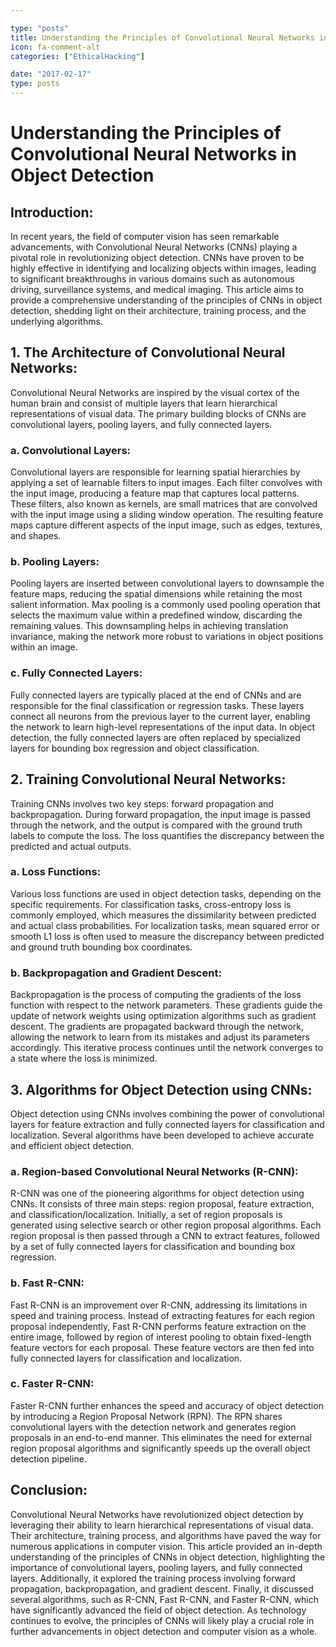 ```yaml
---

type: "posts"
title: Understanding the Principles of Convolutional Neural Networks in Object Detection
icon: fa-comment-alt
categories: ["EthicalHacking"]

date: "2017-02-17"
type: posts
---
```





# Understanding the Principles of Convolutional Neural Networks in Object Detection

## Introduction:
In recent years, the field of computer vision has seen remarkable advancements, with Convolutional Neural Networks (CNNs) playing a pivotal role in revolutionizing object detection. CNNs have proven to be highly effective in identifying and localizing objects within images, leading to significant breakthroughs in various domains such as autonomous driving, surveillance systems, and medical imaging. This article aims to provide a comprehensive understanding of the principles of CNNs in object detection, shedding light on their architecture, training process, and the underlying algorithms.

## 1. The Architecture of Convolutional Neural Networks:
Convolutional Neural Networks are inspired by the visual cortex of the human brain and consist of multiple layers that learn hierarchical representations of visual data. The primary building blocks of CNNs are convolutional layers, pooling layers, and fully connected layers.

### a. Convolutional Layers:
Convolutional layers are responsible for learning spatial hierarchies by applying a set of learnable filters to input images. Each filter convolves with the input image, producing a feature map that captures local patterns. These filters, also known as kernels, are small matrices that are convolved with the input image using a sliding window operation. The resulting feature maps capture different aspects of the input image, such as edges, textures, and shapes.

### b. Pooling Layers:
Pooling layers are inserted between convolutional layers to downsample the feature maps, reducing the spatial dimensions while retaining the most salient information. Max pooling is a commonly used pooling operation that selects the maximum value within a predefined window, discarding the remaining values. This downsampling helps in achieving translation invariance, making the network more robust to variations in object positions within an image.

### c. Fully Connected Layers:
Fully connected layers are typically placed at the end of CNNs and are responsible for the final classification or regression tasks. These layers connect all neurons from the previous layer to the current layer, enabling the network to learn high-level representations of the input data. In object detection, the fully connected layers are often replaced by specialized layers for bounding box regression and object classification.

## 2. Training Convolutional Neural Networks:
Training CNNs involves two key steps: forward propagation and backpropagation. During forward propagation, the input image is passed through the network, and the output is compared with the ground truth labels to compute the loss. The loss quantifies the discrepancy between the predicted and actual outputs.

### a. Loss Functions:
Various loss functions are used in object detection tasks, depending on the specific requirements. For classification tasks, cross-entropy loss is commonly employed, which measures the dissimilarity between predicted and actual class probabilities. For localization tasks, mean squared error or smooth L1 loss is often used to measure the discrepancy between predicted and ground truth bounding box coordinates.

### b. Backpropagation and Gradient Descent:
Backpropagation is the process of computing the gradients of the loss function with respect to the network parameters. These gradients guide the update of network weights using optimization algorithms such as gradient descent. The gradients are propagated backward through the network, allowing the network to learn from its mistakes and adjust its parameters accordingly. This iterative process continues until the network converges to a state where the loss is minimized.

## 3. Algorithms for Object Detection using CNNs:
Object detection using CNNs involves combining the power of convolutional layers for feature extraction and fully connected layers for classification and localization. Several algorithms have been developed to achieve accurate and efficient object detection.

### a. Region-based Convolutional Neural Networks (R-CNN):
R-CNN was one of the pioneering algorithms for object detection using CNNs. It consists of three main steps: region proposal, feature extraction, and classification/localization. Initially, a set of region proposals is generated using selective search or other region proposal algorithms. Each region proposal is then passed through a CNN to extract features, followed by a set of fully connected layers for classification and bounding box regression.

### b. Fast R-CNN:
Fast R-CNN is an improvement over R-CNN, addressing its limitations in speed and training process. Instead of extracting features for each region proposal independently, Fast R-CNN performs feature extraction on the entire image, followed by region of interest pooling to obtain fixed-length feature vectors for each proposal. These feature vectors are then fed into fully connected layers for classification and localization.

### c. Faster R-CNN:
Faster R-CNN further enhances the speed and accuracy of object detection by introducing a Region Proposal Network (RPN). The RPN shares convolutional layers with the detection network and generates region proposals in an end-to-end manner. This eliminates the need for external region proposal algorithms and significantly speeds up the overall object detection pipeline.

## Conclusion:
Convolutional Neural Networks have revolutionized object detection by leveraging their ability to learn hierarchical representations of visual data. Their architecture, training process, and algorithms have paved the way for numerous applications in computer vision. This article provided an in-depth understanding of the principles of CNNs in object detection, highlighting the importance of convolutional layers, pooling layers, and fully connected layers. Additionally, it explored the training process involving forward propagation, backpropagation, and gradient descent. Finally, it discussed several algorithms, such as R-CNN, Fast R-CNN, and Faster R-CNN, which have significantly advanced the field of object detection. As technology continues to evolve, the principles of CNNs will likely play a crucial role in further advancements in object detection and computer vision as a whole.